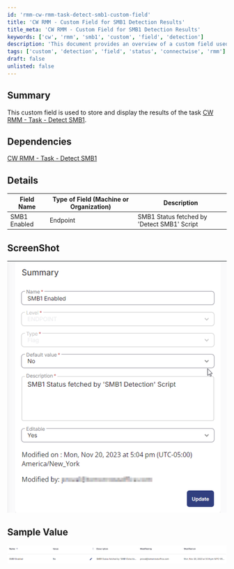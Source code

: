```yaml
---
id: 'rmm-cw-rmm-task-detect-smb1-custom-field'
title: 'CW RMM - Custom Field for SMB1 Detection Results'
title_meta: 'CW RMM - Custom Field for SMB1 Detection Results'
keywords: ['cw', 'rmm', 'smb1', 'custom', 'field', 'detection']
description: 'This document provides an overview of a custom field used in ConnectWise RMM to store and display the results of the task that detects SMB1 status. It includes details on dependencies, field types, and sample values.'
tags: ['custom', 'detection', 'field', 'status', 'connectwise', 'rmm']
draft: false
unlisted: false
---
```

## Summary

This custom field is used to store and display the results of the task [CW RMM - Task - Detect SMB1](https://proval.itglue.com/DOC-5078775-14419758).

## Dependencies

[CW RMM - Task - Detect SMB1](https://proval.itglue.com/DOC-5078775-14419758)

## Details

| Field Name       | Type of Field (Machine or Organization) | Description                                 |
|------------------|-----------------------------------------|---------------------------------------------|
| SMB1 Enabled     | Endpoint                                | SMB1 Status fetched by 'Detect SMB1' Script |

## ScreenShot

![Screenshot](../../../static/img/SMB1-Enabled/image_1.png)

## Sample Value

![Sample Value](../../../static/img/SMB1-Enabled/image_2.png)



